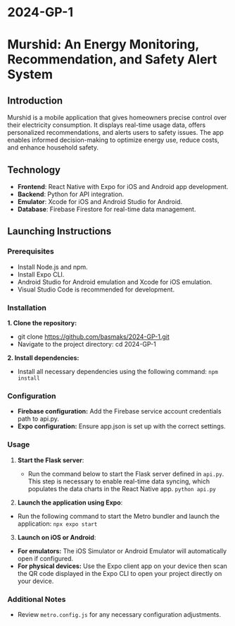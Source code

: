 # 2024-GP-1
# Murshid: An Energy Monitoring, Recommendation, and Safety Alert System

## Introduction

Murshid is a mobile application that gives homeowners precise control over their electricity consumption. It displays real-time usage data, offers personalized recommendations, and alerts users to safety issues. The app enables informed decision-making to optimize energy use, reduce costs, and enhance household safety.


## Technology 

- **Frontend**: React Native with Expo for iOS and Android app development.
- **Backend**: Python for API integration.
- **Emulator**: Xcode for iOS and Android Studio for Android.
- **Database**: Firebase Firestore for real-time data management.


## Launching Instructions

### Prerequisites

- Install Node.js and npm.
- Install Expo CLI.
- Android Studio for Android emulation and Xcode for iOS emulation.
- Visual Studio Code is recommended for development.


### Installation 

**1. Clone the repository:**
   - git clone https://github.com/basmaks/2024-GP-1.git
   - Navigate to the project directory: cd 2024-GP-1

**2. Install dependencies:**
   - Install all necessary dependencies using the following command:
`
   npm install
`


### Configuration 

- **Firebase configuration:** Add the Firebase service account credentials path to api.py.
- **Expo configuration:** Ensure app.json is set up with the correct settings.


### Usage

1. **Start the Flask server**:
   - Run the command below to start the Flask server defined in `api.py`. This step is necessary to enable real-time data syncing, which populates the data charts in the React Native app.
`
   python api.py
`

2. **Launch the application using Expo**:
  - Run the following command to start the Metro bundler and launch the application:
`
  npx expo start
`

3. **Launch on iOS or Android**:
  - **For emulators:** The iOS Simulator or Android Emulator will automatically open if configured.
  - **For physical devices:** Use the Expo client app on your device then scan the QR code displayed in the Expo CLI to open your project directly on your device.


### Additional Notes

- Review `metro.config.js` for any necessary configuration adjustments.
